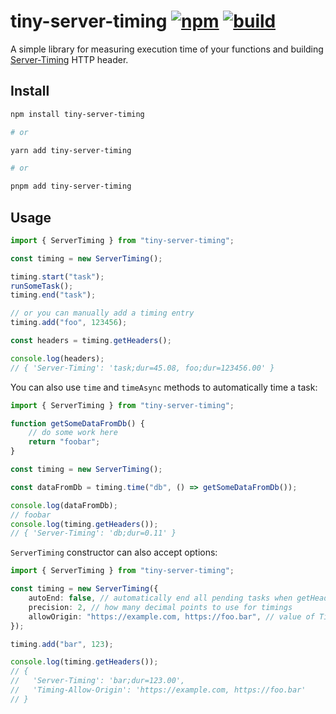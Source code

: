 # tiny-server-timing [![npm](https://img.shields.io/npm/v/tiny-server-timing)](https://www.npmjs.com/package/tiny-server-timing) [![build](https://github.com/pajecawav/tiny-server-timing/actions/workflows/ci.yml/badge.svg)](https://github.com/pajecawav/tiny-server-timing/actions/workflows/ci.yml)

A simple library for measuring execution time of your functions and building [Server-Timing](https://developer.mozilla.org/docs/Web/HTTP/Headers/Server-Timing) HTTP header.

## Install

```sh
npm install tiny-server-timing

# or

yarn add tiny-server-timing

# or

pnpm add tiny-server-timing
```

## Usage

```ts
import { ServerTiming } from "tiny-server-timing";

const timing = new ServerTiming();

timing.start("task");
runSomeTask();
timing.end("task");

// or you can manually add a timing entry
timing.add("foo", 123456);

const headers = timing.getHeaders();

console.log(headers);
// { 'Server-Timing': 'task;dur=45.08, foo;dur=123456.00' }
```

You can also use `time` and `timeAsync` methods to automatically time a task:

```ts
import { ServerTiming } from "tiny-server-timing";

function getSomeDataFromDb() {
    // do some work here
    return "foobar";
}

const timing = new ServerTiming();

const dataFromDb = timing.time("db", () => getSomeDataFromDb());

console.log(dataFromDb);
// foobar
console.log(timing.getHeaders());
// { 'Server-Timing': 'db;dur=0.11' }
```

`ServerTiming` constructor can also accept options:

```ts
import { ServerTiming } from "tiny-server-timing";

const timing = new ServerTiming({
    autoEnd: false, // automatically end all pending tasks when getHeaders is called
    precision: 2, // how many decimal points to use for timings
    allowOrigin: "https://example.com, https://foo.bar", // value of Timing-Allow-Origin header
});

timing.add("bar", 123);

console.log(timing.getHeaders());
// {
//   'Server-Timing': 'bar;dur=123.00',
//   'Timing-Allow-Origin': 'https://example.com, https://foo.bar'
// }
```
